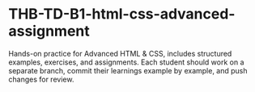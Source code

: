 # THB-TD-B1-html-css-advanced-assignment
Hands-on practice for Advanced HTML &amp; CSS,  includes structured examples, exercises, and assignments. Each student should work on a separate branch, commit their learnings example by example, and push changes for review.
